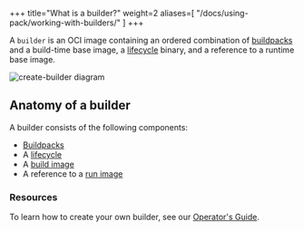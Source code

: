+++
title="What is a builder?"
weight=2
aliases=[
    "/docs/using-pack/working-with-builders/"
]
+++

A `builder` is an OCI image containing
an ordered combination of [buildpacks][buildpack] and
a build-time base image, a [lifecycle] binary, and a reference to a runtime base image.

<!--more-->

![create-builder diagram](/docs/for-platform-operators/concepts/create-builder.svg)

## Anatomy of a builder

A builder consists of the following components:

* [Buildpacks][buildpack]
* A [lifecycle][lifecycle]
* A [build image](/docs/for-app-developers/concepts/base-images/build/)
* A reference to a [run image](/docs/for-app-developers/concepts/base-images/run/)

### Resources

To learn how to create your own builder, see our [Operator's Guide][operator-guide].

[builder-config]: /docs/reference/builder-config/
[buildpack]: /docs/for-platform-operators/concepts/buildpack/
[lifecycle]: /docs/for-platform-operators/concepts/lifecycle/
[operator-guide]: /docs/for-platform-operators/
